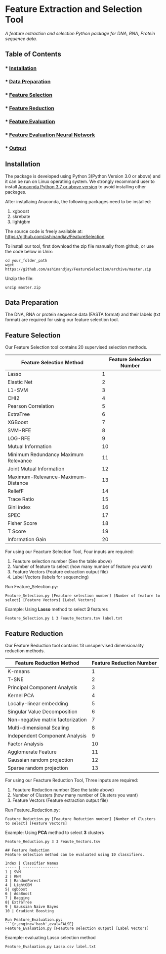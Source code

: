 # Feature Extraction and Selection Tool
*A feature extraction and selection Python package for DNA, RNA, Protein sequence data.*

## Table of Contents

### * [Installation](#Installation)
### * [Data Preparation](#Data-Preparation)

### * [Feature Selection](#Feature-Selection)
### * [Feature Reduction](#Feature-Reduction)
### * [Feature Evaluation](#Feature-Evaluation)
### * [Feature Evaluation Neural Network](#Feature-Evaluation-Neural-Network)
### * [Output](#Output)

## Installation

The package is developed using Python 3(Python Version 3.0 or above) and it can be run on Linux operatinig system. We strongly recommand user to install [Ancaonda Python 3.7 or above version](https://www.anaconda.com/distribution/) to avoid installing other packages.

After installaing Anaconda, the following packages need to be installed:
1. xgboost
2. skrebate
3. lightgbm

The source code is freely available at: https://github.com/ashinandjay/FeatureSelection

To install our tool, first download the zip file manually from github, or use the code below in Unix:
```{r,engine='bash',eval=FALSE, download}
cd your_folder_path
wget https://github.com/ashinandjay/FeatureSelection/archive/master.zip
```
Unzip the file:
```{r,engine='bash',eval=FALSE, unzip}
unzip master.zip
```

## Data Preparation

The DNA, RNA or protein sequence data (FASTA format) and their labels (txt format) are required for using our feature selection tool.

## Feature Selection

Our Feature Selection tool contains 20 supervised selection methods.

Feature Selection Method | Feature Selection Number
------------------------ | -------------------------
Lasso | 1
Elastic Net | 2
L1-SVM | 3
CHI2 | 4
Pearson Correlation | 5
ExtraTree | 6
XGBoost | 7
SVM-RFE | 8
LOG-RFE | 9
Mutual Information | 10
Minimum Redundancy Maximum Relevance | 11
Joint Mutual Information | 12
Maximum-Relevance-Maximum-Distance | 13
ReliefF | 14
Trace Ratio | 15
Gini index | 16
SPEC | 17
Fisher Score | 18
T Score | 19
Information Gain  | 20

For using our Feacture Selection Tool, Four inputs are required: 
1. Feauture selection number (See the table above)
2. Number of feature to select (how many number of feature you want)
3. Feature Vectors (Feature extraction output file)
4. Label Vectors (labels for sequencing)

Run Feature_Selection.py:
```{r,engine='bash',eval=FALSE}
Feature_Selection.py [Feauture selection number] [Number of feature to select] [Feature Vectors] [Label Vectors]
```

Example: Using **Lasso** method to select **3** features
```{r,engine='bash',eval=FALSE}
Feature_Selection.py 1 3 Feaute_Vectors.tsv label.txt
```

## Feature Reduction
Our Feature Reduction tool contains 13 unsupervised dimensionality reduction methods.

Feature Reduction Method | Feature Reduction Number
------------------------ | -------------------------
K-means | 1
T-SNE   | 2
Principal Component Analysis | 3
Kernel PCA | 4
Locally-linear embedding | 5
Singular Value Decomposition | 6
Non-negative matrix factorization | 7
Multi-dimensional Scaling | 8
Independent Component Analysis | 9
Factor Analysis | 10
Agglomerate Feature | 11
Gaussian random projection | 12
Sparse random projection | 13

For using our Feacture Reduction Tool, Three inputs are required: 
1. Feauture Reduction number (See the table above)
2. Number of Clusters (how many number of Clusters you want)
3. Feature Vectors (Feature extraction output file)

Run Feature_Reduction.py:
```{r,engine='bash',eval=FALSE}
Feature_Reduction.py [Feauture Reduction number] [Number of Clusters to select] [Feature Vectors]
```

Example: Using **PCA** method to select **3** clusters
```{r,engine='bash',eval=FALSE}
Feature_Reduction.py 3 3 Feaute_Vectors.tsv

## Feature Reduction
Feature selection method can be evaluated using 10 classifiers.

Index | Classifier Names
----- | ----------------
1 | SVM
2 | KNN
3 | RandomForest
4 | LightGBM
5| xgboost
6 | AdaBoost
7 | Bagging
8| ExtraTree
9 | Gaussian Naive Bayes
10 | Gradient Boosting

Run Feature_Evaluation.py:
```{r,engine='bash',eval=FALSE}
Feature_Evaluation.py [Feauture selection output] [Label Vectors]
```
Example: evaluating Lasso selection method
```{r,engine='bash',eval=FALSE}
Feature_Evaluation.py Lasso.csv label.txt

